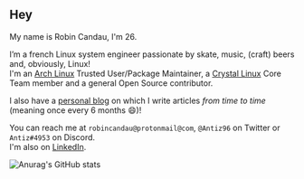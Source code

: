 ## Hey

My name is Robin Candau, I'm 26.  
  
I’m a french Linux system engineer passionate by skate, music, (craft) beers and, obviously, Linux!  
I'm an [Arch Linux](https://archlinux.org/) Trusted User/Package Maintainer, a [Crystal Linux](https://getcryst.al/) Core Team member and a general Open Source contributor.  
  
I also have a [personal blog](https://rc-linux.com) on which I write articles *from time to time* (meaning once every 6 months :smile:)!  
   
You can reach me at `robincandau@protonmail@com`, `@Antiz96` on Twitter or `Antiz#4953` on Discord.  
I'm also on [LinkedIn](https://www.linkedin.com/in/robin-candau-3083a2173/?locale=en_US).  
  
![Anurag's GitHub stats](https://github-readme-stats.vercel.app/api?username=Antiz96&count_private=true&show_icons=true&theme=tokyonight)
